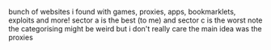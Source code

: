 bunch of websites i found with games, proxies, apps, bookmarklets, exploits and more!
sector a is the best (to me) and sector c is the worst
note the categorising might be weird but i don't really care
the main idea was the proxies

